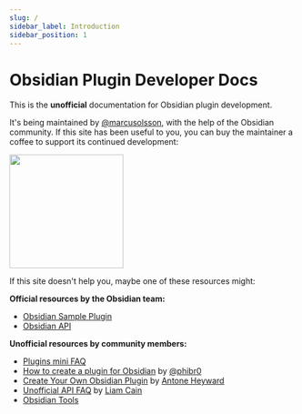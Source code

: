 ```yaml
---
slug: /
sidebar_label: Introduction
sidebar_position: 1
---
```


# Obsidian Plugin Developer Docs

This is the **unofficial** documentation for Obsidian plugin development.

It's being maintained by [@marcusolsson](https://github.com/marcusolsson), with the help of the Obsidian community. If this site has been useful to you, you can buy the maintainer a coffee to support its continued development:

<a href="https://buymeacoffee.com/marcusolsson">
  <img src="/obsidian-plugin-docs/img/default-violet.webp" width="200"  />
</a>

If this site doesn't help you, maybe one of these resources might:

**Official resources by the Obsidian team:**

- [Obsidian Sample Plugin](https://github.com/obsidianmd/obsidian-sample-plugin)
- [Obsidian API](https://github.com/obsidianmd/obsidian-api)

**Unofficial resources by community members:**

- [Plugins mini FAQ](https://forum.obsidian.md/t/plugins-mini-faq/7737)
- [How to create a plugin for Obsidian](https://www.youtube.com/watch?v=XaES2G3PVpg) by [@phibr0](https://github.com/phibr0)
- [Create Your Own Obsidian Plugin](https://www.youtube.com/watch?v=9lA-jaMNS0k) by [Antone Heyward](https://www.youtube.com/channel/UC9w43btR2UUsfR6ZUf3AlqQ)
- [Unofficial API FAQ](https://liamca.in/Obsidian/API+FAQ/index) by [Liam Cain](https://liamca.in)
- [Obsidian Tools](https://github.com/obsidian-tools/obsidian-tools)

